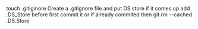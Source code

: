 touch .gitiginore 
        Create a .gitignore file and put DS store if it comes up 
            add .DS_Store before first commit it
            or 
            if already commited then git rm --cached .DS.Store